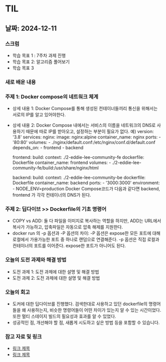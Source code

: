 
# TIL

## 날짜: 2024-12-11

### 스크럼

- 학습 목표 1 : 7주차 과제 진행
- 학습 목표 2: 알고리즘 풀어보기
- 학습 목표 3

### 새로 배운 내용

### 주제 1: Docker compose의 네트워크 체계

- 상세 내용 1: Docker Compose를 통해 생성된 컨테이너들끼리 통신을 위해서는 서로의 IP를 알고 있어야한다.
- 상세 내용 2: Docker Compose 내에서는 서비스의 이름을 네트워크의 DNS로 사용하기 때문에 따로 IP를 받아오고, 설정하는 부분이 필요가 없다.
예)
version: '3.8'
services:
    nginx:
        image: nginx:alpine
        container_name: nginx
        ports:
            - '80:80'
        volumes:
            - ./nginx/default.conf:/etc/nginx/conf.d/default.conf
        depends_on:
            - frontend
            - backend

    frontend:
        build:
            context: ./2-eddie-lee-community-fe
            dockerfile: Dockerfile
        container_name: frontend
        volumes:
            - ./2-eddie-lee-community-fe/build:/usr/share/nginx/html

    backend:
        build:
            context: ./2-eddie-lee-community-be
            dockerfile: Dockerfile
        container_name: backend
        ports:
            - '3000:3000'
        environment:
            - NODE_ENV=production
Docker Compose코드가 다음과 같다면 backend, frontend 가 각각 컨테이너의 DNS가 된다.
### 주제 2: 딥다이브 >> Dockerfile의 기초 명령어

- COPY vs ADD: 둘 다 파일을 이미지로 복사하는 역할을 하지만, ADD는 URL에서 복사가 가능하고, 압축파일은 자동으로 압축 해제를 지원한다.
- docker run 의 -p 옵션과 -P 옵션의 차이: -P 옵션은 expose한 모든 포트에 대해 로컬에서 가용가능한 포트 중 하나로 랜덤으로 연결해준다.
-p 옵션은 직접 로컬과 컨테이너의 포트를 이어준다. expose한 포트가 아니어도 된다.

### 오늘의 도전 과제와 해결 방법

- 도전 과제 1: 도전 과제에 대한 설명 및 해결 방법
- 도전 과제 2: 도전 과제에 대한 설명 및 해결 방법

### 오늘의 회고

- 도커에 대한 딥다이브를 진행했다. 검색한대로 사용하고 있던 dockerfile의 명령어들을 왜 사용하는지, 비슷한 명령어들이 어떤 차이가 있는지 알 수 있는 시간이었다. 또한 멀티 스테이지 빌드의 필요성과 효과를 알 수 있었다.
- 성공적인 점, 개선해야 할 점, 새롭게 시도하고 싶은 방법 등을 포함할 수 있습니다.

### 참고 자료 및 링크

- [링크 제목](https://www.notion.so/URL)
- [링크 제목](https://www.notion.so/URL)
